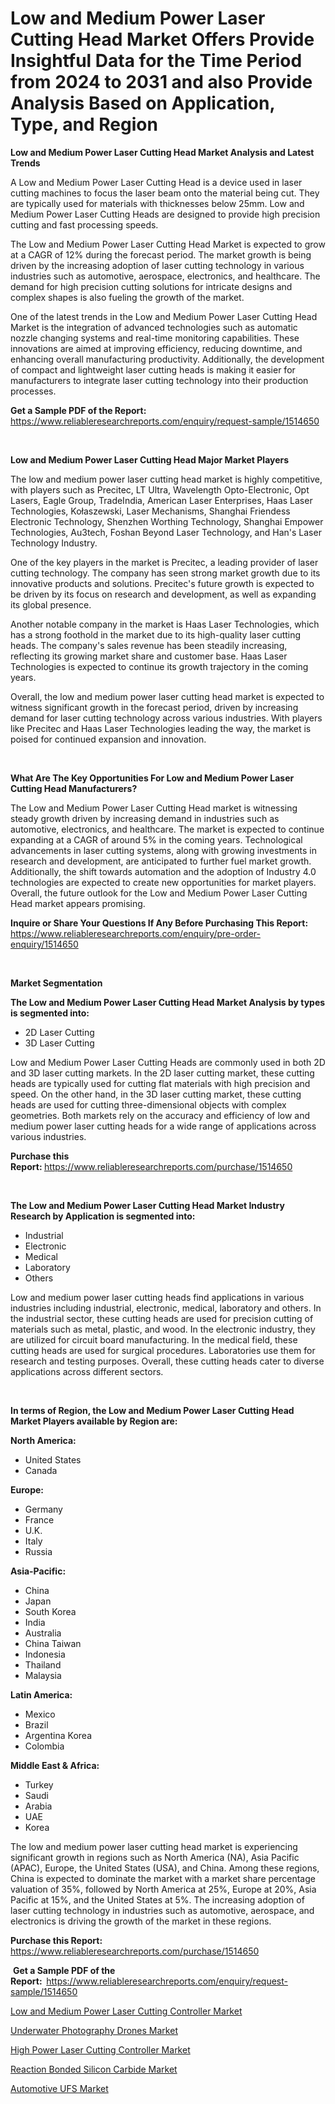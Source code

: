 <p><h1>Low and Medium Power Laser Cutting Head Market Offers Provide Insightful Data for the Time Period from 2024 to 2031 and also Provide Analysis Based on Application, Type, and Region</h1></p><p><strong>Low and Medium Power Laser Cutting Head Market Analysis and Latest Trends</strong></p>
<p><p>A Low and Medium Power Laser Cutting Head is a device used in laser cutting machines to focus the laser beam onto the material being cut. They are typically used for materials with thicknesses below 25mm. Low and Medium Power Laser Cutting Heads are designed to provide high precision cutting and fast processing speeds.</p><p>The Low and Medium Power Laser Cutting Head Market is expected to grow at a CAGR of 12% during the forecast period. The market growth is being driven by the increasing adoption of laser cutting technology in various industries such as automotive, aerospace, electronics, and healthcare. The demand for high precision cutting solutions for intricate designs and complex shapes is also fueling the growth of the market.</p><p>One of the latest trends in the Low and Medium Power Laser Cutting Head Market is the integration of advanced technologies such as automatic nozzle changing systems and real-time monitoring capabilities. These innovations are aimed at improving efficiency, reducing downtime, and enhancing overall manufacturing productivity. Additionally, the development of compact and lightweight laser cutting heads is making it easier for manufacturers to integrate laser cutting technology into their production processes.</p></p>
<p><strong>Get a Sample PDF of the Report:&nbsp;</strong> <a href="https://www.reliableresearchreports.com/enquiry/request-sample/1514650">https://www.reliableresearchreports.com/enquiry/request-sample/1514650</a></p>
<p>&nbsp;</p>
<p><strong>Low and Medium Power Laser Cutting Head Major Market Players</strong></p>
<p><p>The low and medium power laser cutting head market is highly competitive, with players such as Precitec, LT Ultra, Wavelength Opto-Electronic, Opt Lasers, Eagle Group, TradeIndia, American Laser Enterprises, Haas Laser Technologies, Kołaszewski, Laser Mechanisms, Shanghai Friendess Electronic Technology, Shenzhen Worthing Technology, Shanghai Empower Technologies, Au3tech, Foshan Beyond Laser Technology, and Han's Laser Technology Industry.</p><p>One of the key players in the market is Precitec, a leading provider of laser cutting technology. The company has seen strong market growth due to its innovative products and solutions. Precitec's future growth is expected to be driven by its focus on research and development, as well as expanding its global presence.</p><p>Another notable company in the market is Haas Laser Technologies, which has a strong foothold in the market due to its high-quality laser cutting heads. The company's sales revenue has been steadily increasing, reflecting its growing market share and customer base. Haas Laser Technologies is expected to continue its growth trajectory in the coming years.</p><p>Overall, the low and medium power laser cutting head market is expected to witness significant growth in the forecast period, driven by increasing demand for laser cutting technology across various industries. With players like Precitec and Haas Laser Technologies leading the way, the market is poised for continued expansion and innovation.</p></p>
<p>&nbsp;</p>
<p><strong>What Are The Key Opportunities For Low and Medium Power Laser Cutting Head Manufacturers?</strong></p>
<p><p>The Low and Medium Power Laser Cutting Head market is witnessing steady growth driven by increasing demand in industries such as automotive, electronics, and healthcare. The market is expected to continue expanding at a CAGR of around 5% in the coming years. Technological advancements in laser cutting systems, along with growing investments in research and development, are anticipated to further fuel market growth. Additionally, the shift towards automation and the adoption of Industry 4.0 technologies are expected to create new opportunities for market players. Overall, the future outlook for the Low and Medium Power Laser Cutting Head market appears promising.</p></p>
<p><strong>Inquire or Share Your Questions If Any Before Purchasing This Report:</strong> <a href="https://www.reliableresearchreports.com/enquiry/pre-order-enquiry/1514650">https://www.reliableresearchreports.com/enquiry/pre-order-enquiry/1514650</a></p>
<p>&nbsp;</p>
<p><strong>Market Segmentation</strong></p>
<p><strong>The Low and Medium Power Laser Cutting Head Market Analysis by types is segmented into:</strong></p>
<p><ul><li>2D Laser Cutting</li><li>3D Laser Cutting</li></ul></p>
<p><p>Low and Medium Power Laser Cutting Heads are commonly used in both 2D and 3D laser cutting markets. In the 2D laser cutting market, these cutting heads are typically used for cutting flat materials with high precision and speed. On the other hand, in the 3D laser cutting market, these cutting heads are used for cutting three-dimensional objects with complex geometries. Both markets rely on the accuracy and efficiency of low and medium power laser cutting heads for a wide range of applications across various industries.</p></p>
<p><strong>Purchase this Report:&nbsp;</strong><a href="https://www.reliableresearchreports.com/purchase/1514650">https://www.reliableresearchreports.com/purchase/1514650</a></p>
<p>&nbsp;</p>
<p><strong>The Low and Medium Power Laser Cutting Head Market Industry Research by Application is segmented into:</strong></p>
<p><ul><li>Industrial</li><li>Electronic</li><li>Medical</li><li>Laboratory</li><li>Others</li></ul></p>
<p><p>Low and medium power laser cutting heads find applications in various industries including industrial, electronic, medical, laboratory and others. In the industrial sector, these cutting heads are used for precision cutting of materials such as metal, plastic, and wood. In the electronic industry, they are utilized for circuit board manufacturing. In the medical field, these cutting heads are used for surgical procedures. Laboratories use them for research and testing purposes. Overall, these cutting heads cater to diverse applications across different sectors.</p></p>
<p>&nbsp;</p>
<p><strong>In terms of Region, the Low and Medium Power Laser Cutting Head Market Players available by Region are:</strong></p>
<p>
    <p> <strong> North America: </strong>
        <ul>
            <li>United States</li>
            <li>Canada</li>
        </ul>
        </p> 
    <p> <strong> Europe: </strong>
        <ul>
            <li>Germany</li>
            <li>France</li>
            <li>U.K.</li>
            <li>Italy</li>
            <li>Russia</li>
        </ul>
        </p> 
    <p> <strong> Asia-Pacific: </strong>
        <ul>
            <li>China</li>
            <li>Japan</li>
            <li>South Korea</li>
            <li>India</li>
            <li>Australia</li>
            <li>China Taiwan</li>
            <li>Indonesia</li>
            <li>Thailand</li>
            <li>Malaysia</li>
        </ul>
        </p> 
    <p> <strong> Latin America: </strong>
        <ul>
            <li>Mexico</li>
            <li>Brazil</li>
            <li>Argentina Korea</li>
            <li>Colombia</li>
        </ul>
        </p> 
    <p> <strong> Middle East & Africa: </strong>
        <ul>
            <li>Turkey</li>
            <li>Saudi</li>
            <li>Arabia</li>
            <li>UAE</li>
            <li>Korea</li>
        </ul>
    </p>
    </p>
<p><p>The low and medium power laser cutting head market is experiencing significant growth in regions such as North America (NA), Asia Pacific (APAC), Europe, the United States (USA), and China. Among these regions, China is expected to dominate the market with a market share percentage valuation of 35%, followed by North America at 25%, Europe at 20%, Asia Pacific at 15%, and the United States at 5%. The increasing adoption of laser cutting technology in industries such as automotive, aerospace, and electronics is driving the growth of the market in these regions.</p></p>
<p><strong>Purchase this Report: </strong><a href="https://www.reliableresearchreports.com/purchase/1514650">https://www.reliableresearchreports.com/purchase/1514650</a></p>
<p>&nbsp;<strong>Get a Sample PDF of the Report:&nbsp;&nbsp;</strong><a href="https://www.reliableresearchreports.com/enquiry/request-sample/1514650">https://www.reliableresearchreports.com/enquiry/request-sample/1514650</a></p>
<p><strong></strong></p>
<p><p><a href="https://github.com/eeaveuhhh/Market-Research-Report-List-1/blob/main/low-and-medium-power-laser-cutting-controller-market.md">Low and Medium Power Laser Cutting Controller Market</a></p><p><a href="https://gratis-rainforest-2ca.notion.site/Underwater-Photography-Drones-Market-Offers-Provide-Insightful-Data-for-the-Time-Period-from-2024-to-61a6ceb23ac349bf9efce80a1519bfa5">Underwater Photography Drones Market</a></p><p><a href="https://github.com/brentleyjimmiealvaradoz4l1rea/Market-Research-Report-List-1/blob/main/high-power-laser-cutting-controller-market.md">High Power Laser Cutting Controller Market</a></p><p><a href="https://view.publitas.com/reportprime-1/reaction-bonded-silicon-carbide-market-size-and-examines-its-market-scope-with-a-primary-focus-on-growth-opportunities-and-forecasted-trends-spanning-from-2024-to-2031/">Reaction Bonded Silicon Carbide Market</a></p><p><a href="https://view.publitas.com/reportprime-1/automotive-ufs-market-insights-market-players-and-forecast-till-2031/">Automotive UFS Market</a></p></p>